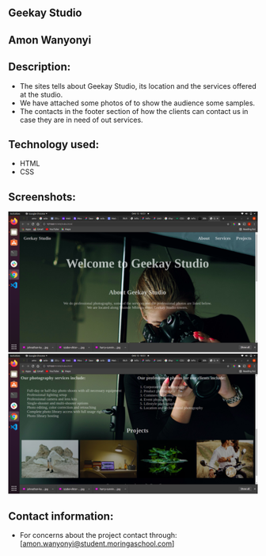 ## Geekay Studio
## Amon Wanyonyi
## Description:  
* The sites tells about Geekay Studio, its location and the services offered at the studio.
* We have attached some photos of to show the audience some samples.
* The contacts in the footer section of how the clients can contact us in case they are in need of out services.
## Technology used:
* HTML
* CSS
## Screenshots:
<img src="/images/scn1.png">
<img src="images/scn2.png">

## Contact information:
- For concerns about the project contact through:
[amon.wanyonyi@student.moringaschool.com]